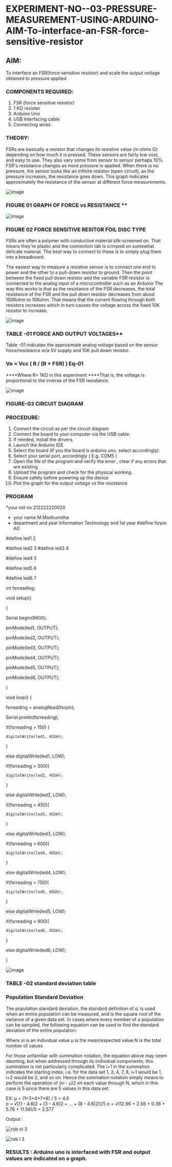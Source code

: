 # EXPERIMENT-NO--03-PRESSURE-MEASUREMENT-USING-ARDUINO-AIM-To-interface-an-FSR-force-sensitive-resistor 


## AIM: 
To interface an FSR(force sensitive resistor) and scale the output voltage obtained to pressure applied 
 
### COMPONENTS REQUIRED:
1.	FSR  (force sensitive resistor)
2.	1 KΩ resistor 
3.	Arduino Uno 
4.	USB Interfacing cable 
5.	Connecting wires 


### THEORY: 
FSRs are basically a resistor that changes its resistive value (in ohms Ω) depending on how much it is pressed. These sensors are fairly low cost, and easy to use. They also vary some from sensor to sensor perhaps 10%. FSR's resistance changes as more pressure is applied. When there is no pressure, the sensor looks like an infinite resistor (open circuit), as the pressure increases, the resistance goes down. This graph indicates approximately the resistance of the sensor at different force measurements.
 

![image](https://user-images.githubusercontent.com/36288975/163532939-d6888ae1-4068-4d83-86a7-fc4c32d5179e.png)

### FIGURE 01 GRAPH OF FORCE vs RESISTANCE **




![image](https://user-images.githubusercontent.com/36288975/163532957-82d57567-a1c3-48c5-8a87-7ea66d6fca49.png)




### FIGURE 02 FORCE SENSITIVE RESITOR FOIL DISC TYPE  

FSRs are often a polymer with conductive material silk-screened on. That means they're plastic and the connection tab is crimped on somewhat delicate material. The best way to connect to these is to simply plug them into a breadboard.

The easiest way to measure a resistive sensor is to connect one end to power and the other to a pull-down resistor to ground. Then the point between the fixed pull down resistor and the variable FSR resistor is connected to the analog input of a microcontroller such as an Arduino The way this works is that as the resistance of the FSR decreases, the total resistance of the FSR and the pull down resistor decreases from about 100Kohm to 10Kohm. That means that the current flowing through both resistors increases which in turn causes the voltage across the fixed 10K resistor to increase.

 ![image](https://user-images.githubusercontent.com/36288975/163532972-2b909551-12c9-485d-adb1-d1e988d557bd.png)

### TABLE -01 FORCE AND OUTPUT VOLTAGES**
	
  Table -01 indicates the approximate analog voltage based on the sensor force/resistance w/a 5V supply and 10K pull down resistor.

### Vo = Vcc ( R / (R + FSR) )								Eq-01

****Where R= 1KΩ in this experiment 
****That is, the voltage is proportional to the inverse of the FSR resistance.










![image](https://user-images.githubusercontent.com/36288975/163532979-a2a5cb5c-f495-442c-843e-bebb82737a35.png)



### FIGURE-03 CIRCUIT DIAGRAM



### PROCEDURE:
1.	Connect the circuit as per the circuit diagram 
2.	Connect the board to your computer via the USB cable.
3.	If needed, install the drivers.
4.	Launch the Arduino IDE.
5.	Select the board (If you the board is arduino uno, select accordingly).
6.	Select your serial port, accordingly ( E.g. COM5 )
7.	Open the file of the program  and verify the error , clear if any errors that are existing 
8.	Upload the program and check for the physical working. 
9.	Ensure safety before powering up the device 
10.	Plot the graph for the output voltage vs the resistance 


### PROGRAM 
 *your roll no 212222220020 
 * your name M.Madhumitha
 * department and year Information Technology and 1st year
#define fsrpin A0





#define led1 2





#define led2 3
#define led3 4






#define led4 5





#define led5 6






#define led6 7







int fsrreading;






void setup()




{






  Serial.begin(9600);
  
  
  
  
  
  
  pinMode(led1, OUTPUT);
  
  
  
  
  
  pinMode(led2, OUTPUT);
  
  
  
  
  
  pinMode(led3, OUTPUT);
  
  
  
  
  
  
  pinMode(led4, OUTPUT);
  
  
  
  
  
  
  pinMode(led5, OUTPUT);
  
  
  
  
  
  
  pinMode(led6, OUTPUT);
  
  
  
  
  
  
 }
 
 
 
 
void loop() {




  fsrreading = analogRead(fsrpin);
  
  
  
  
  
  Serial.println(fsrreading);
  
  
  
  
  
  
  if(fsrreading > 150) {
  
  
  
  
  
  
  
    digitalWrite(led1, HIGH);
    
    
    
  }
  
  
  
  else digitalWrite(led1, LOW);
  
  
  
  if(fsrreading > 300){
  
  
  
  
  
    digitalWrite(led2, HIGH);
    
    
    
    
  }
  
  
  
  
  else digitalWrite(led2, LOW);
  
  
  
  
  if(fsrreading > 450){
  
  
  
  
  
  
    digitalWrite(led3, HIGH);
    
    
    
    
  }
  
  
  
  
  
  else digitalWrite(led3, LOW);
  
  
  
  
  if(fsrreading > 600){
  
  
  
  
  
  
  
    digitalWrite(led4, HIGH);
    
    
    
    
  }
  
  
  
  
  else digitalWrite(led4, LOW);
  
  
  
  
  
  if(fsrreading > 750){
  
  
  
  
  
  
    digitalWrite(led5, HIGH);
    
    
    
    
    
    
    
  }
  
  
  
  
  else digitalWrite(led5, LOW);
  
  
  
  if(fsrreading > 900){
  
  
  
  
    digitalWrite(led6, HIGH);
    
    
    
  }
  
  
  
  
  else digitalWrite(led6, LOW);
  
  
  
  
}
 
 
 
 
 
 
 
 
 
 
 
 
 
 

![image](https://user-images.githubusercontent.com/36288975/188804653-a3154e8e-2655-46f2-9dcd-f425dd1ba109.png)


### TABLE -02 standard deviation table 
### Population Standard Deviation
The population standard deviation, the standard definition of σ, is used when an entire population can be measured, and is the square root of the variance of a given data set. In cases where every member of a population can be sampled, the following equation can be used to find the standard deviation of the entire population:



Where
xi is an individual value
μ is the mean/expected value
N is the total number of values

For those unfamiliar with summation notation, the equation above may seem daunting, but when addressed through its individual components, this summation is not particularly complicated. The i=1 in the summation indicates the starting index, i.e. for the data set 1, 3, 4, 7, 8, i=1 would be 1, i=2 would be 3, and so on. Hence the summation notation simply means to perform the operation of (xi - μ)2 on each value through N, which in this case is 5 since there are 5 values in this data set.

EX:           μ = (1+3+4+7+8) / 5 = 4.6        
σ = √[(1 - 4.6)2 + (3 - 4.6)2 + ... + (8 - 4.6)2)]/5
σ = √(12.96 + 2.56 + 0.36 + 5.76 + 11.56)/5 = 2.577

Output :





![rob nl 3](https://user-images.githubusercontent.com/119394403/236833251-540d73f9-7f5f-4bc8-893e-4c8e3959d03d.png)






![rob l 3](https://user-images.githubusercontent.com/119394403/236830917-4c27e568-5a8e-403d-ac4d-85fe90b119c7.png)

### RESULTS : Arduino uno is interfaced with FSR and output values are indicated on a graph.

